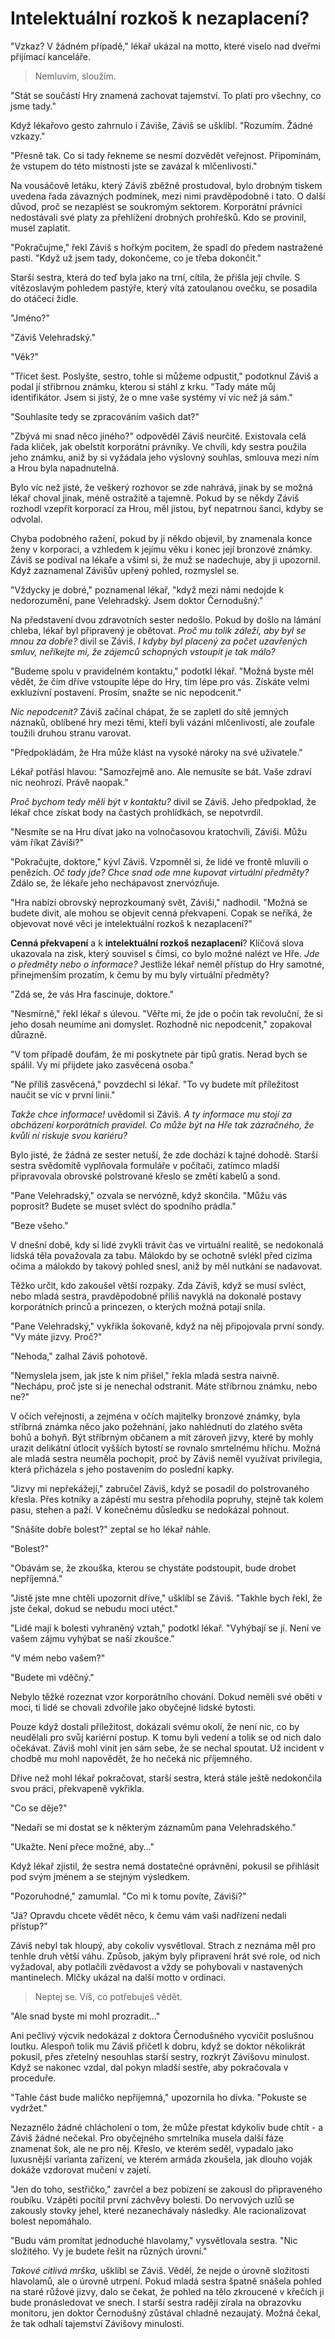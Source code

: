 # Intelektuální rozkoš k nezaplacení?

"Vzkaz? V žádném případě," lékař ukázal na motto, které viselo nad dveřmi přijímací kanceláře.

> Nemluvím, sloužím.

"Stát se součástí Hry znamená zachovat tajemství. To platí pro všechny, co jsme tady."

Když lékařovo gesto zahrnulo i Záviše, Záviš se ušklíbl. "Rozumím. Žádné vzkazy."

"Přesně tak. Co si tady řekneme se nesmí dozvědět veřejnost. Připomínám, že vstupem do této místnosti jste se zavázal k mlčenlivosti."

Na vousáčově letáku, který Záviš zběžně prostudoval, bylo drobným tiskem uvedena řada závazných podmínek, mezi nimi pravděpodobně i tato. O další důvod, proč se nezaplést se soukromým sektorem. Korporátní právníci nedostávali své platy za přehlížení drobných prohřešků. Kdo se provinil, musel zaplatit.

"Pokračujme," řekl Záviš s hořkým pocitem, že spadl do předem nastražené pasti. "Když už jsem tady, dokončeme, co je třeba dokončit."

Starší sestra, která do teď byla jako na trní, cítila, že přišla její chvíle. S vítězoslavým pohledem pastýře, který vítá zatoulanou ovečku, se posadila do otáčecí židle.

"Jméno?"

"Záviš Velehradský."

"Věk?"

"Třicet šest. Poslyšte, sestro, tohle si můžeme odpustit," podotknul Záviš a podal jí střibrnou známku, kterou si stáhl z krku. "Tady máte můj identifikátor. Jsem si jistý, že o mne vaše systémy ví víc než já sám."

"Souhlasíte tedy se zpracováním vašich dat?"

"Zbývá mi snad něco jiného?" odpověděl Záviš neurčitě. Existovala celá řada kliček, jak obelstít korporátní právníky. Ve chvíli, kdy sestra použila jeho známku, aniž by si vyžádala jeho výslovný souhlas, smlouva mezi ním a Hrou byla napadnutelná.

Bylo víc než jisté, že veškerý rozhovor se zde nahrává, jinak by se možná lékař choval jinak, méně ostražitě a tajemně. Pokud by se někdy Záviš rozhodl vzepřít korporací za Hrou, měl jistou, byť nepatrnou šanci, kdyby se odvolal.

Chyba podobného ražení, pokud by ji někdo objevil, by znamenala konce ženy v korporaci, a vzhledem k jejímu věku i konec její bronzové známky. Záviš se podíval na lékaře a všiml si, že muž se nadechuje, aby ji upozornil. Když zaznamenal Závišův upřený pohled, rozmyslel se.

"Vždycky je dobré," poznamenal lékař, "když mezi námi nedojde k nedorozumění, pane Velehradský. Jsem doktor Černodušný."

Na představení dvou zdravotních sester nedošlo. Pokud by došlo na lámání chleba, lékař byl připravený je obětovat. *Proč mu tolik záleží, aby byl se mnou za dobře?* divil se Záviš. *I kdyby byl placený za počet uzavřených smluv, neříkejte mi, že zájemců schopných vstoupit je tak málo?*

"Budeme spolu v pravidelném kontaktu," podotkl lékař. "Možná byste měl vědět, že čím dříve vstoupíte lépe do Hry, tím lépe pro vás. Získáte velmi exkluzívní postavení. Prosím, snažte se nic nepodcenit."

*Nic nepodcenit?* Záviš začínal chápat, že se zapletl do sítě jemných náznaků, oblíbené hry mezi těmi, kteří byli vázáni mlčenlivostí, ale zoufale toužili druhou stranu varovat.

"Předpokládám, že Hra může klást na vysoké nároky na své uživatele."

Lékař potřásl hlavou: "Samozřejmě ano. Ale nemusíte se bát. Vaše zdraví nic neohrozí. Právě naopak."

*Proč bychom tedy měli být v kontaktu?* divil se Záviš. Jeho předpoklad, že lékař chce získat body na častých prohlídkách, se nepotvrdil.

"Nesmíte se na Hru dívat jako na volnočasovou kratochvíli, Záviši. Můžu vám říkat Záviši?"

"Pokračujte, doktore," kývl Záviš. Vzpomněl si, že lidé ve frontě mluvili o penězích. *Oč tady jde? Chce snad ode mne kupovat virtuální předměty?* Zdálo se, že lékaře jeho nechápavost znervózňuje.

"Hra nabízí obrovský neprozkoumaný svět, Záviši," nadhodil. "Možná se budete divit, ale mohou se objevit cenná překvapení. Copak se neříká, že objevovat nové věci je intelektuální rozkoš k nezaplacení?"

**Cenná překvapení** a k **intelektuální rozkoš nezaplacení**? Klíčová slova ukazovala na zisk, který souvisel s čímsi, co bylo možné nalézt ve Hře. *Jde o předměty nebo o informace?* Jestliže lékař neměl přístup do Hry samotné, přinejmenším prozatím, k čemu by mu byly virtuální předměty?

"Zdá se, že vás Hra fascinuje, doktore."

"Nesmírně," řekl lékař s úlevou. "Věřte mi, že jde o počin tak revoluční, že si jeho dosah neumíme ani domyslet. Rozhodně nic nepodcenit," zopakoval důrazně.

"V tom případě doufám, že mi poskytnete pár tipů gratis. Nerad bych se spálil. Vy mi přijdete jako zasvěcená osoba."

"Ne příliš zasvěcená," povzdechl si lékař. "To vy budete mít příležitost naučit se víc v první linii."

*Takže chce informace!* uvědomil si Záviš.  *A ty informace mu stojí za obcházení korporátních pravidel. Co může být na Hře tak zázračného, že kvůli ní riskuje svou kariéru?*

Bylo jisté, že žádná ze sester netuší, že zde dochází k tajné dohodě. Starší sestra svědomitě vyplňovala formuláře v počítači, zatímco mladší připravovala obrovské polstrované křeslo se změtí kabelů a sond.

"Pane Velehradský," ozvala se nervózně, když skončila. "Můžu vás poprosit? Budete se muset svléct do spodního prádla."

"Beze všeho."

V dnešní době, kdy si lidé zvykli trávit čas ve virtuální realitě, se nedokonalá lidská těla považovala za tabu. Málokdo by se ochotně svlékl před cizíma očima a málokdo by takový pohled snesl, aniž by měl nutkání se nadavovat.

Těžko určit, kdo zakoušel větší rozpaky. Zda Záviš, když se musí svléct, nebo mladá sestra, pravděpodobně příliš navyklá na dokonalé postavy korporátních princů a princezen, o kterých možná potají snila.

"Pane Velehradský," vykřikla šokovaně, když na něj připojovala první sondy. "Vy máte jizvy. Proč?"

"Nehoda," zalhal Záviš pohotově.

"Nemyslela jsem, jak jste k nim přišel," řekla mladá sestra naivně. "Nechápu, proč jste si je nenechal odstranit. Máte stříbrnou známku, nebo ne?"

V očích veřejnosti, a zejména v očích majitelky bronzové známky, byla stříbrná známka něco jako požehnání, jako nahlédnutí do zlatého světa bohů a bohyň. Být stříbrným občanem a mít zároveň jizvy, které by mohly urazit delikátní útlocit vyšších bytostí se rovnalo smrtelnému hříchu. Možná ale mladá sestra neuměla pochopit, proč by Záviš neměl využívat privilegia, která přicházela s jeho postavením do poslední kapky.

"Jizvy mi nepřekážejí," zabručel Záviš, když se posadil do polstrovaného křesla. Přes kotníky a zápěstí mu sestra přehodila popruhy, stejně tak kolem pasu, stehen a paží. V konečnému důsledku se nedokázal pohnout.

"Snášíte dobře bolest?" zeptal se ho lékař náhle.

"Bolest?"

"Obávám se, že zkouška, kterou se chystáte podstoupit, bude drobet nepříjemná."

"Jistě jste mne chtěli upozornit dříve," ušklíbl se Záviš. "Takhle bych řekl, že jste čekal, dokud se nebudu moci utéct."

"Lidé mají k bolesti vyhraněný vztah," podotkl lékař. "Vyhýbají se jí. Není ve vašem zájmu vyhýbat se naší zkoušce."

"V mém nebo vašem?"

"Budete mi vděčný."

Nebylo těžké rozeznat vzor korporátního chování. Dokud neměli své oběti v moci, ti lidé se chovali zdvořile jako obyčejné lidské bytosti.

Pouze když dostali příležitost, dokázali svému okolí, že není nic, co by neudělali pro svůj kariérní postup. K tomu byli vedení a tolik se od nich dalo očekávat. Záviš mohl vinit jen sám sebe, že se nechal spoutat. Už incident v chodbě mu mohl napovědět, že ho nečeká nic příjemného.

Dříve než mohl lékař pokračovat, starší sestra, která stále ještě nedokončila svou práci, překvapeně vykřikla.

"Co se děje?"

"Nedaří se mi dostat se k některým záznamům pana Velehradského."

"Ukažte. Není přece možné, aby…"

Když lékař zjistil, že sestra nemá dostatečné oprávnění, pokusil se přihlásit pod svým jménem a se stejným výsledkem.

"Pozoruhodné," zamumlal. "Co mi k tomu povíte, Záviši?"

"Já? Opravdu chcete vědět něco, k čemu vám vaši nadřízení nedali přístup?"

Záviš nebyl tak hloupý, aby cokoliv vysvětloval. Strach z neznáma měl pro tenhle druh větší váhu. Způsob, jakým byly připravení hrát své role, od nich vyžadoval, aby potlačili zvědavost a vždy se pohybovali v nastavených mantinelech. Mlčky ukázal na další motto v ordinaci.

> Neptej se. Víš, co potřebuješ vědět.

"Ale snad byste mi mohl prozradit…"

Ani pečlivý výcvik nedokázal z doktora Černodušného vycvičit poslušnou loutku. Alespoň tolik mu Záviš přičetl k dobru, když se doktor několikrát pokusil, přes zřetelný nesouhlas starší sestry, rozkrýt Závišovu minulost. Když se nakonec vzdal, dal pokyn mladší sestře, aby pokračovala v proceduře.

"Tahle část bude maličko nepříjemná," upozornila ho dívka. "Pokuste se vydržet."

Nezaznělo žádné chlácholení o tom, že může přestat kdykoliv bude chtít - a Záviš žádné nečekal. Pro obyčejného smrtelníka musela další fáze znamenat šok, ale ne pro něj. Křeslo, ve kterém seděl, vypadalo jako luxusnější varianta zařízení, ve kterém armáda zkoušela, jak dlouho voják dokáže vzdorovat mučení v zajetí.

"Jen do toho, sestřičko," zavrčel a bez pobízení se zakousl do připraveného roubíku. Vzápěti pocítil první záchvěvy bolesti. Do nervových uzlů se zakously stovky jehel, které nezanechávaly následky. Ale racionalizovat bolest nepomáhalo.

"Budu vám promítat jednoduché hlavolamy," vysvětlovala sestra. "Nic složitého. Vy je budete řešit na různých úrovní."

*Takové citlivá mrška,* ušklíbl se Záviš. Věděl, že nejde o úrovně složitosti hlavolamů, ale o úrovně utrpení. Pokud mladá sestra špatně snášela pohled na staré růžové jizvy, dalo se čekat, že pohled na tělo zkroucené v křečích ji bude pronásledovat ve snech. I starší sestra raději zírala na obrazovku monitoru, jen doktor Černodušný zůstával chladně nezaujatý. Možná čekal, že tak odhalí tajemství Závišovy minulosti.
